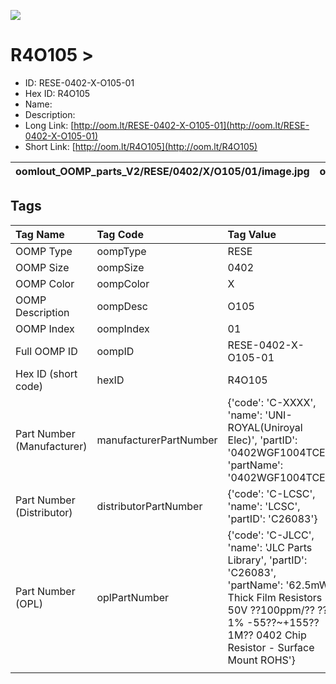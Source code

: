 


  
![][im]
# R4O105 > 

- ID: RESE-0402-X-O105-01
- Hex ID: R4O105
- Name: 
- Description: 
- Long Link: [http://oom.lt/RESE-0402-X-O105-01](http://oom.lt/RESE-0402-X-O105-01)
- Short Link: [http://oom.lt/R4O105](http://oom.lt/R4O105)
  

|oomlout_OOMP_parts_V2/RESE/0402/X/O105/01/image.jpg|oomlout_OOMP_parts_V2/RESE/0402/X/O105/01/image_BOTTOM.jpg|||
| :---: | :---: | :---: | :---: |

## Tags
  

|Tag Name|Tag Code|Tag Value|
| :--- | :--- | :--- |
|OOMP Type|oompType|RESE|
|OOMP Size|oompSize|0402|
|OOMP Color|oompColor|X|
|OOMP Description|oompDesc|O105|
|OOMP Index|oompIndex|01|
|Full OOMP ID|oompID|RESE-0402-X-O105-01|
|Hex ID (short code)|hexID|R4O105|
|Part Number (Manufacturer)|manufacturerPartNumber|{'code': 'C-XXXX', 'name': 'UNI-ROYAL(Uniroyal Elec)', 'partID': '0402WGF1004TCE', 'partName': '0402WGF1004TCE'}|
|Part Number (Distributor)|distributorPartNumber|{'code': 'C-LCSC', 'name': 'LCSC', 'partID': 'C26083'}|
|Part Number (OPL)|oplPartNumber|{'code': 'C-JLCC', 'name': 'JLC Parts Library', 'partID': 'C26083', 'partName': '62.5mW Thick Film Resistors 50V ??100ppm/?? ??1% -55??~+155?? 1M?? 0402  Chip Resistor - Surface Mount ROHS'}|
||||



[im]: oomlout_OOMP_parts_V2/RESE/0402/X/O105/01/image_450.jpg
